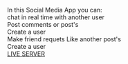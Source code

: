 In this Social Media App you can:       
chat in real time with another user     
Post comments or post's     
Create a user       
Make friend requets
Like another post's     
Create a user   
[LIVE SERVER]()
